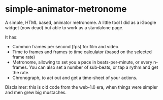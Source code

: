 simple-animator-metronome
=========================

A simple, HTML based, animator metronome. A little tool I did as a iGoogle widget (now dead) but able to work as a standalone page.

It has:

* Common frames per second (fps) for film and video.
* Time to frames and frames to time calculator (based on the selected frame rate)
* Metronome, allowing to set you a pace in beats-per-minute, or every n-frames. You can also set a number of sub-beats, or tap a rythm and get the rate.
* Chronograph, to act out and get a time-sheet of your actions.

Disclaimer: this is old code from the web-1.0 era, when things were simpler and men grew big mustaches.
